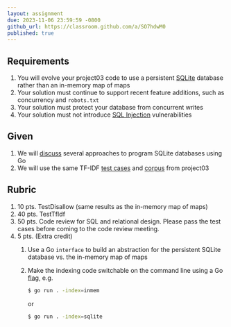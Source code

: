 ```yaml
---
layout: assignment
due: 2023-11-06 23:59:59 -0800
github_url: https://classroom.github.com/a/SO7hdwM0
published: true
---
```


## Requirements

1. You will evolve your project03 code to use a persistent [SQLite](https://sqlite.org/index.html) database rather than an in-memory map of maps
1. Your solution must continue to support recent feature additions, such as concurrency and `robots.txt`
1. Your solution must protect your database from concurrent writes
1. Your solution must not introduce [SQL Injection](https://go.dev/doc/database/sql-injection) vulnerabilities

## Given

1. We will [discuss](/slides/sql-in-go.html) several approaches to program SQLite databases using Go
1. We will use the same TF-IDF [test cases](/tests/project03/test-cases.go) and [corpus](/tests/project03/top10.zip) from project03

## Rubric

1. 10 pts. TestDisallow (same results as the in-memory map of maps)
1. 40 pts. TestTfIdf
1. 50 pts. Code review for SQL and relational design. Please pass the test cases before coming to the code review meeting.
1. 5 pts. (Extra credit)
    1. Use a Go `interface` to build an abstraction for the persistent SQLite database vs. the in-memory map of maps
    1. Make the indexing code switchable on the command line using a Go [flag](https://pkg.go.dev/flag), e.g. 
        ```sh
        $ go run . -index=inmem
        ``` 
        
        or 

        ```sh
        $ go run . -index=sqlite
        ```